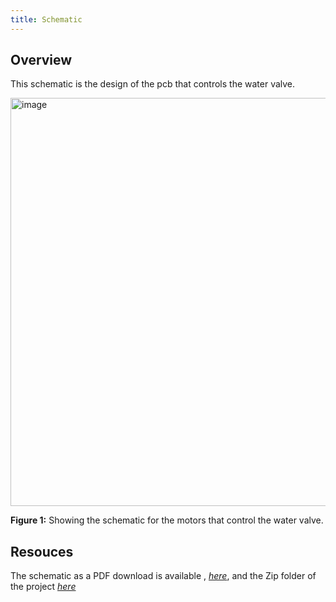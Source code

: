 ```yaml
---
title: Schematic
---
```


## Overview

This schematic is the design of the pcb that controls the water valve.

<img width="1596" height="653" alt="image" src="https://github.com/user-attachments/assets/c7f5887b-7c76-4b24-a01e-ce2da41ba939" />












**Figure 1:** Showing the schematic for the motors that control the water valve.


## Resouces

The schematic as a PDF download is available , [*here*](https://github.com/user-attachments/files/23281617/Subsystem-schematic-design-RSC-.pdf),
and the Zip folder of the project [*here*](https://github.com/user-attachments/files/23014451/Subsystem-schematic-design-RSC-.zip)

